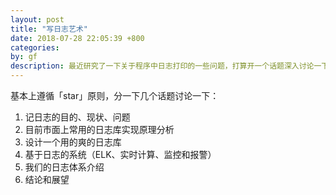 ```yaml
---
layout: post
title: "写日志艺术"
date: 2018-07-28 22:05:39 +800
categories: 
by: gf
description: 最近研究了一下关于程序中日志打印的一些问题，打算开一个话题深入讨论一下。
---
```


基本上遵循「star」原则，分一下几个话题讨论一下：

1. 记日志的目的、现状、问题
2. 目前市面上常用的日志库实现原理分析
3. 设计一个用的爽的日志库
4. 基于日志的系统（ELK、实时计算、监控和报警）
5. 我们的日志体系介绍
6. 结论和展望
